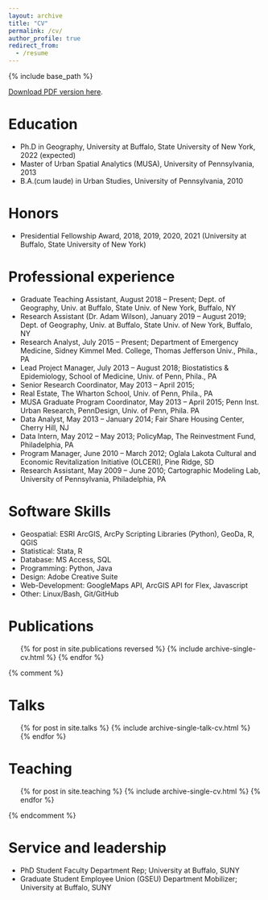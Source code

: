 ```yaml
---
layout: archive
title: "CV"
permalink: /cv/
author_profile: true
redirect_from:
  - /resume
---
```


{% include base_path %}

<a href="{{base_path}}files/Karp_CV_aug2021.pdf">Download PDF version here</a>.

Education
======
* Ph.D in Geography, University at Buffalo, State University of New York, 2022 (expected)
* Master of Urban Spatial Analytics (MUSA), University of Pennsylvania, 2013
* B.A.(cum laude) in Urban Studies, University of Pennsylvania, 2010

Honors
======
* Presidential Fellowship Award, 2018, 2019, 2020, 2021 (University at Buffalo, State University of New York)

Professional experience
======
* Graduate Teaching Assistant, August 2018 – Present; Dept. of Geography, Univ. at Buffalo, State Univ. of New York, Buffalo, NY 
* Research Assistant (Dr. Adam Wilson), January 2019 – August 2019; Dept. of Geography, Univ. at Buffalo, State Univ. of New York, Buffalo, NY 
* Research Analyst, July 2015 – Present; Department of Emergency Medicine, Sidney Kimmel Med. College, Thomas Jefferson Univ., Phila., PA 
* Lead Project Manager, July 2013 – August 2018; Biostatistics & Epidemiology, School of Medicine, Univ. of Penn, Phila., PA 
* Senior Research Coordinator, May 2013 – April 2015; 
* Real Estate, The Wharton School, Univ. of Penn, Phila., PA 
* MUSA Graduate Program Coordinator, May 2013 – April 2015; Penn Inst. Urban Research, PennDesign, Univ. of Penn, Phila. PA 
* Data Analyst, May 2013 – January 2014; Fair Share Housing Center, Cherry Hill, NJ 
* Data Intern, May 2012 – May 2013; PolicyMap, The Reinvestment Fund, Philadelphia, PA 
* Program Manager, June 2010 – March 2012; Oglala Lakota Cultural and Economic Revitalization Initiative (OLCERI), Pine Ridge, SD 
* Research Assistant, May 2009 – June 2010; Cartographic Modeling Lab, University of Pennsylvania, Philadelphia, PA
  
Software Skills
======
 * Geospatial: ESRI ArcGIS, ArcPy Scripting Libraries (Python), GeoDa, R, QGIS 
 * Statistical: Stata, R
 * Database: MS Access, SQL 
 * Programming: Python, Java
 * Design: Adobe Creative Suite 
 * Web-Development: GoogleMaps API, ArcGIS API for Flex, Javascript 
 * Other: Linux/Bash, Git/GitHub

Publications
======
  <ul>{% for post in site.publications reversed %}
    {% include archive-single-cv.html %}
  {% endfor %}</ul>
  
{% comment %}  

Talks
======
  <ul>{% for post in site.talks %}
    {% include archive-single-talk-cv.html %}
  {% endfor %}</ul>
  
Teaching
======
  <ul>{% for post in site.teaching %}
    {% include archive-single-cv.html %}
  {% endfor %}</ul>

{% endcomment %}  

Service and leadership
======
* PhD Student Faculty Department Rep; University at Buffalo, SUNY
* Graduate Student Employee Union (GSEU) Department Mobilizer; University at Buffalo, SUNY
